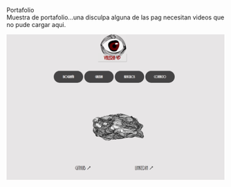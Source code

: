 Portafolio <br>
Muestra de portafolio...una disculpa alguna de las pag necesitan videos que no pude cargar aqui.

<img src="https://raw.githubusercontent.com/lina-val/Portafolio/master/Captura.png" alt="Portafolio"/>
